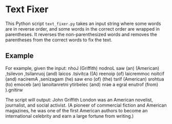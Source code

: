 # Text Fixer

This Python script `text_fixer.py` takes an input string where some words are in reverse order, and some words in the correct order are wrapped in parentheses. It reverses the non-parenthesized words and removes the parentheses from the correct words to fix the text.

## Example

For example, given the input:
nhoJ (Griffith) nodnoL saw (an) (American) ,tsilevon ,tsilanruoj (and) laicos .tsivitca ((A) reenoip (of) laicremmoc noitcif (and) naciremA ,senizagam (he) saw eno (of) (the) tsrif (American) srohtua (to) emoceb (an) lanoitanretni ytirbelec (and) nrae a egral enutrof (from) ).gnitirw

The script will output:
John Griffith London was an American novelist, journalist, and social activist. (A pioneer of commercial fiction and American magazines, he was one of the first American authors to become an international celebrity and earn a large fortune from writing.)
